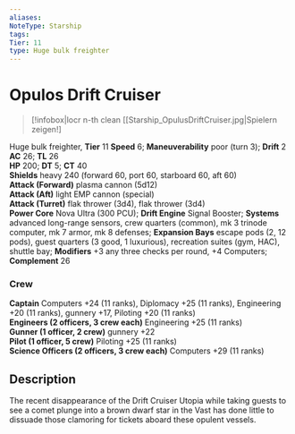 ```yaml
---
aliases: 
NoteType: Starship
tags: 
Tier: 11
type: Huge bulk freighter
---
```


# Opulos Drift Cruiser

> [!infobox|locr n-th clean
>  [[Starship_OpulusDriftCruiser.jpg|Spielern zeigen!]
> 
Huge bulk freighter, **Tier** 11 
**Speed** 6; **Maneuverability** poor (turn 3); **Drift** 2  
**AC** 26; **TL** 26  
**HP** 200; **DT** 5; **CT** 40  
**Shields** heavy 240 (forward 60, port 60, starboard 60, aft 60)  
**Attack (Forward)** plasma cannon (5d12)  
**Attack (Aft)** light EMP cannon (special)  
**Attack (Turret)** flak thrower (3d4), flak thrower (3d4)  
**Power Core** Nova Ultra (300 PCU); **Drift Engine** Signal Booster; **Systems** advanced long-range sensors, crew quarters (common), mk 3 trinode computer, mk 7 armor, mk 8 defenses; **Expansion Bays** escape pods (2, 12 pods), guest quarters (3 good, 1 luxurious), recreation suites (gym, HAC), shuttle bay; **Modifiers** +3 any three checks per round, +4 Computers; **Complement** 26

### Crew

**Captain** Computers +24 (11 ranks), Diplomacy +25 (11 ranks), Engineering +20 (11 ranks), gunnery +17, Piloting +20 (11 ranks)  
**Engineers (2 officers, 3 crew each)** Engineering +25 (11 ranks)  
**Gunner (1 officer, 2 crew)** gunnery +22  
**Pilot (1 officer, 5 crew)** Piloting +25 (11 ranks)  
**Science Officers (2 officers, 3 crew each)** Computers +29 (11 ranks)

## Description

The recent disappearance of the Drift Cruiser Utopia while taking guests to see a comet plunge into a brown dwarf star in the Vast has done little to dissuade those clamoring for tickets aboard these opulent vessels.
